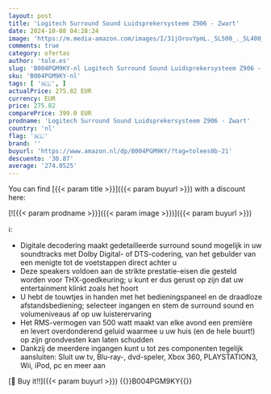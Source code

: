 ```yaml
---
layout: post
title: 'Logitech Surround Sound Luidsprekersysteem Z906 - Zwart'
date: 2024-10-08 04:28:24
image: 'https://m.media-amazon.com/images/I/31jOrovYpmL._SL500_._SL400_.jpg'
comments: true
category: ofertas
author: 'tole.es'
slug: 'B004PGM9KY-nl Logitech Surround Sound Luidsprekersysteem Z906 - Zwart'
sku: 'B004PGM9KY-nl'
tags: [ '🇳🇱', ]
actualPrice: 275.82 EUR
currency: EUR
price: 275.82
comparePrice: 399.0 EUR
prodname: 'Logitech Surround Sound Luidsprekersysteem Z906 - Zwart'
country: 'nl'
flag: '🇳🇱'
brand: ''
buyurl: 'https://www.amazon.nl/dp/B004PGM9KY/?tag=tolees0b-21'
descuento: '30.87'
average: '274.0525'
---
```


You can find [{{< param title >}}]({{< param buyurl >}}) with a discount here:

[![{{< param prodname >}}]({{< param image >}})]({{< param buyurl >}})

ℹ️:

- Digitale decodering maakt gedetailleerde surround sound mogelijk in uw soundtracks met Dolby Digital- of DTS-codering, van het gebulder van een menigte tot de voetstappen direct achter u
- Deze speakers voldoen aan de strikte prestatie-eisen die gesteld worden voor THX-goedkeuring; u kunt er dus gerust op zijn dat uw entertainment klinkt zoals het hoort
- U hebt de touwtjes in handen met het bedieningspaneel en de draadloze afstandsbediening; selecteer ingangen en stem de surround sound en volumeniveaus af op uw luisterervaring
- Het RMS-vermogen van 500 watt maakt van elke avond een première en levert overdonderend geluid waarmee u uw huis (en de hele buurt!) op zijn grondvesten kan laten schudden
- Dankzij de meerdere ingangen kunt u tot zes componenten tegelijk aansluiten: Sluit uw tv, Blu-ray-, dvd-speler, Xbox 360, PLAYSTATION3, Wii, iPod, pc en meer aan

[🛒 Buy it!!]({{< param buyurl >}})
{{<world>}}B004PGM9KY{{</world>}}
